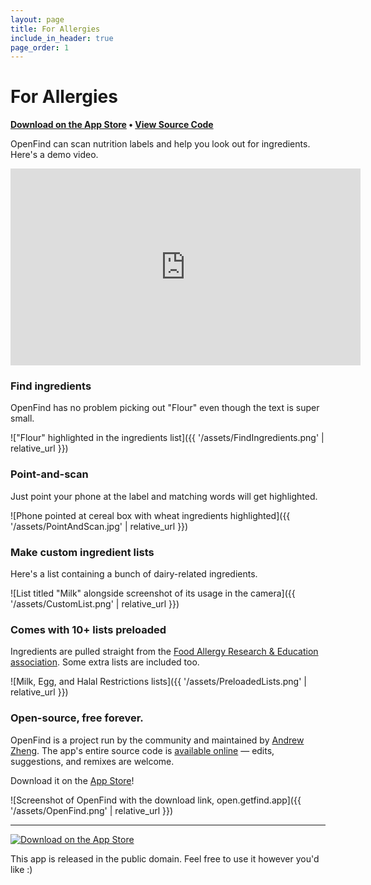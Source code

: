 ```yaml
---
layout: page
title: For Allergies
include_in_header: true
page_order: 1
---
```


# For Allergies

**[Download on the App Store](https://apps.apple.com/app/id6443969902) • [View Source Code](https://github.com/aheze/OpenFind)**

OpenFind can scan nutrition labels and help you look out for ingredients. Here's a demo video.

<iframe width="560" height="315" src="https://www.youtube.com/embed/qljKHQNuQwU?cc_load_policy=1&cc_lang_pref=en" title="YouTube video player" frameborder="0" allow="accelerometer; autoplay; clipboard-write; encrypted-media; gyroscope; picture-in-picture" allowfullscreen></iframe>

### Find ingredients

OpenFind has no problem picking out "Flour" even though the text is super small.

!["Flour" highlighted in the ingredients list]({{ '/assets/FindIngredients.png' | relative_url }})

### Point-and-scan

Just point your phone at the label and matching words will get highlighted.

![Phone pointed at cereal box with wheat ingredients highlighted]({{ '/assets/PointAndScan.jpg' | relative_url }})


### Make custom ingredient lists

Here's a list containing a bunch of dairy-related ingredients. 

![List titled "Milk" alongside screenshot of its usage in the camera]({{ '/assets/CustomList.png' | relative_url }})

### Comes with 10+ lists preloaded

Ingredients are pulled straight from the [Food Allergy Research & Education association](https://www.foodallergy.org/living-food-allergies/food-allergy-essentials/common-allergens). Some extra lists are included too.

![Milk, Egg, and Halal Restrictions lists]({{ '/assets/PreloadedLists.png' | relative_url }})

### Open-source, free forever.

OpenFind is a project run by the community and maintained by [Andrew Zheng](https://twitter.com/aheze0). The app's entire source code is [available online](https://github.com/aheze/OpenFind) — edits, suggestions, and remixes are welcome.

Download it on the [App Store](https://apps.apple.com/app/id6443969902)!

![Screenshot of OpenFind with the download link, open.getfind.app]({{ '/assets/OpenFind.png' | relative_url }})

---

<a class="appStoreLink" href="https://apps.apple.com/app/id6443969902"><img class="appStore" src="{{ '/assets/AppStore.svg' | relative_url }}" alt="Download on the App Store"></a>

This app is released in the public domain. Feel free to use it however you'd like :)